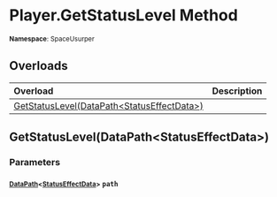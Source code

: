 # Player.GetStatusLevel Method

<small>**Namespace**: SpaceUsurper</small>

## Overloads

<div markdown="1" class="member-table">

| Overload | Description |
| :------- | ----------- |
| [GetStatusLevel(DataPath&lt;StatusEffectData&gt;)](#DataPath_) |  | 

</div>

## GetStatusLevel(DataPath&lt;StatusEffectData&gt;)
### Parameters
#### <small>[DataPath](../DataPath-1.md)&lt;[StatusEffectData](../StatusEffectData.md)&gt;</small> `path`

